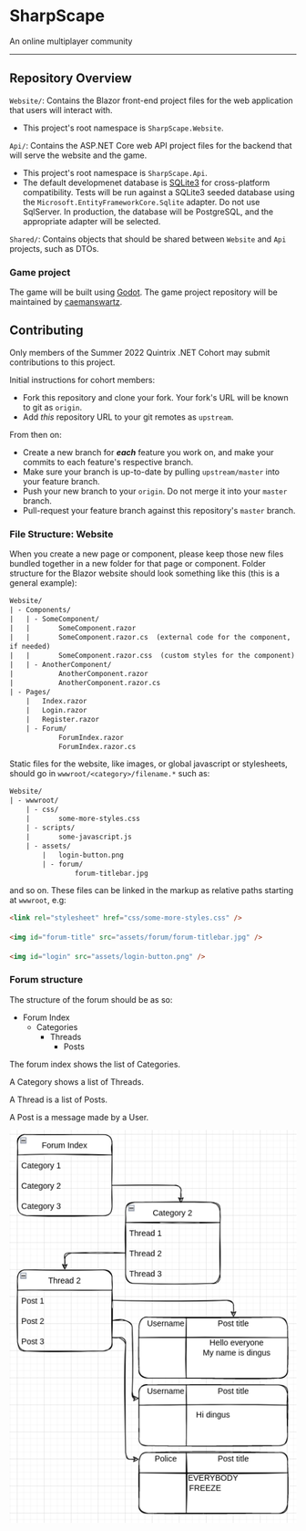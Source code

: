 # SharpScape

An online multiplayer community

---

## Repository Overview

`Website/`: Contains the Blazor front-end project files for the web application that users will interact with.
 - This project's root namespace is `SharpScape.Website`.

`Api/`: Contains the ASP.NET Core web API project files for the backend that will serve the website and the game.
 - This project's root namespace is `SharpScape.Api`.
 - The default developmenet database is [SQLite3](https://www.sqlite.org/index.html) for cross-platform compatibility.  Tests will be run against a SQLite3 seeded database using the `Microsoft.EntityFrameworkCore.Sqlite` adapter.  Do not use SqlServer.  In production, the database will be PostgreSQL, and the appropriate adapter will be selected.

`Shared/`: Contains objects that should be shared between `Website` and `Api` projects, such as DTOs.

### Game project

The game will be built using [Godot](https://godotengine.org). The game project repository will be maintained by [caemanswartz](https://github.com/caemanswartz).

## Contributing

Only members of the Summer 2022 Quintrix .NET Cohort may submit contributions to this project.

Initial instructions for cohort members:
 - Fork this repository and clone your fork.  Your fork's URL will be known to git as `origin`.
 - Add *this* repository URL to your git remotes as `upstream`.

From then on:
 - Create a new branch for ***each*** feature you work on, and make your commits to each feature's respective branch.
 - Make sure your branch is up-to-date by pulling `upstream/master` into your feature branch.
 - Push your new branch to your `origin`.  Do not merge it into your `master` branch.
 - Pull-request your feature branch against this repository's `master` branch.

### File Structure: Website

When you create a new page or component, please keep those new files bundled together in a new folder for that page or component.  Folder structure for the Blazor website should look something like this (this is a general example):
```
Website/
| - Components/
|   | - SomeComponent/
|   |       SomeComponent.razor
|   |       SomeComponent.razor.cs  (external code for the component, if needed)
|   |       SomeComponent.razor.css  (custom styles for the component)
|   | - AnotherComponent/
|           AnotherComponent.razor
|           AnotherComponent.razor.cs
| - Pages/
    |   Index.razor
    |   Login.razor
    |   Register.razor
    | - Forum/
            ForumIndex.razor
            ForumIndex.razor.cs
```
    
Static files for the website, like images, or global javascript or stylesheets, should go in `wwwroot/<category>/filename.*` such as:
```
Website/
| - wwwroot/
    | - css/
    |       some-more-styles.css
    | - scripts/
    |       some-javascript.js
    | - assets/
        |   login-button.png
        | - forum/
                forum-titlebar.jpg
```

and so on.  These files can be linked in the markup as relative paths starting at `wwwroot`, e.g:
```html
<link rel="stylesheet" href="css/some-more-styles.css" />

<img id="forum-title" src="assets/forum/forum-titlebar.jpg" />

<img id="login" src="assets/login-button.png" />
```

### Forum structure

The structure of the forum should be as so:
 - Forum Index
    - Categories
        - Threads
            - Posts

The forum index shows the list of Categories.

A Category shows a list of Threads.

A Thread is a list of Posts.

A Post is a message made by a User.

<img src="forumdiagram.png" />
